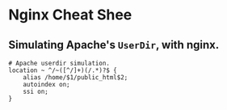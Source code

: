 # Nginx Cheat Shee

## Simulating Apache's `UserDir`, with nginx.

    # Apache userdir simulation.
    location ~ ^/~([^/]+)(/.*)?$ {
        alias /home/$1/public_html$2;
        autoindex on;
        ssi on;
    }

